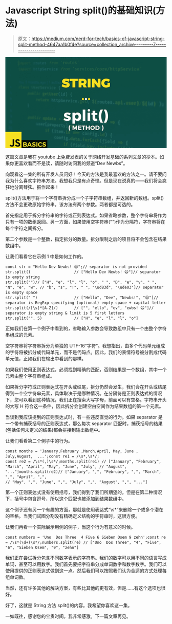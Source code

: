 # Javascript String split()的基础知识(方法)

> 原文：<https://medium.com/nerd-for-tech/basics-of-javascript-string-split-method-4647aa1b0f4e?source=collection_archive---------7----------------------->

![](img/8ff9547d6ec5f45e9c08ca22f804e8a7.png)

这篇文章是我在 youtube 上免费发表的关于网络开发基础的系列文章的抄本。如果你更喜欢看而不是读，请随时访问我的频道“Dev Newbs”。

向观看这一集的所有开发人员问好！今天的方法是我最喜欢的方法之一。请不要问我为什么喜欢字符串方法。我想我只是有点奇怪。但是现在说真的——我们将会疯狂地分离琴弦。振作起来！

split()方法用于将一个字符串拆分成一个子字符串数组，并返回新的数组。split()方法不会更改原始字符串。该方法有两个参数。两者都是可选的。

首先指定用于拆分字符串的字符或正则表达式。如果省略参数，整个字符串将作为只有一项的数组返回。另一方面，如果使用空字符串("")作为分隔符，字符串将在每个字符之间拆分。

第二个参数是一个整数，指定拆分的数量。拆分限制之后的项目将不会包含在结果数组中。

让我们看看它在示例 1 中是如何工作的。

```
const str = "Hello Dev Newbs! 😃";// separator is not provided
str.split()                   // ["Hello Dev Newbs! 😃"]// separator is empty string
str.split("")// ["H", "e", "l", "l", "o", " ", "D", "e", "v", " ", "N", "e", "w", // "b", "s", "!", " ", "\ud83d", "\ude03"]// separator is empty space
str.split(" ")                // ["Hello", "Dev", "Newbs!", "😃"]// separator is RegExp specifying (optional) empty space + capital letter
str.split(/[\s]*[A-Z]/)       // ["", "ello", "ev", "ewbs! 😃"]// separator is empty string & limit is 5 first letters
str.split("", 5)              // ["H", "e", "l", "l", "o"]
```

正如我们在第一个例子中看到的，省略输入参数会导致数组中只有一个由整个字符串组成的元素。

空字符串将字符串拆分为单独的 UTF-16“字符”。我想指出，由多个代码单元组成的字符将被拆分成代码单元，而不是代码点。因此，我们的表情符号被分割成代码单元值，正如我们在输出中看到的那样。

如果我们使用正则表达式，必须找到精确的匹配，否则结果是一个数组，其中一个元素由整个字符串组成。

如果拆分字符或正则表达式在开头或结尾，拆分仍然会发生，我们会在开头或结尾得到一个空字符串元素，具体取决于是哪种情况。在分隔符是正则表达式的情况下，您可以看到这种情况，我们正在搜索大写字母，前面可以有空格。字符串开头的大写 H 符合这一条件，因此拆分会创建空白空间作为结果数组的第一个元素。

当谈到我应该提到的正则表达式时，有一些违反直觉的行为。如果 separator 是一个带有捕获括号的正则表达式，那么每次 separator 匹配时，捕获括号的结果(包括任何未定义的结果)都会拼接到输出数组中。

让我们看看第二个例子中的行为。

```
const months = 'January,February ,March,April, May, June , July,August,  ...';const re1 = /\s*,\s*/;
const re2 = /\s*(,)\s*/;months.split(re1) // ["January", "February", "March", "April", "May", "June", "July", // "August", "..."]months.split(re2)// ["January", ",", "February", ",", "March", ",", "April", ",", 
// "May", ",", "June", ",", "July", ",", "August", ",", "..."]
```

第一个正则表达式没有使用括号，我们得到了我们所期望的。但是在第二种情况下，括号中包含逗号，所以这个匹配也被添加到结果数组中。

这个例子还有另一个有趣的方面，那就是使用表达式“\s*”来删除一个或多个潜在的空格。当我们试图分割没有精确定义结构的字符串时，这很方便。

让我们再看一个实际展示用例的例子，当这个行为有意义的时候。

```
const numbers = 'Uno  Dos Three  4 Five 6 Sieben Osem 9 zehn';const re = /\s*(\d+)\s*/;numbers.split(re) // ["Uno  Dos Three", "4", "Five", "6", "Sieben Osem", "9", "zehn"]
```

我们正在尝试拆分包含不同数字表示的字符串。我们的数字可以用不同的语言写成单词，甚至可以用数字。我们首先要把字符串分成单词数字和数字数字。我们可以使用提供的正则表达式做到这一点。然后我们可以按照我们认为合适的方式处理每组单词数。

当然，还有许多其他的解决方案，有些比其他的更有效，但是……有这个选项也很好。

好了，这就是 String 方法 split()的内容。我希望你喜欢这一集。

一如既往，感谢您的宝贵时间。我非常感激。下一篇文章再见。